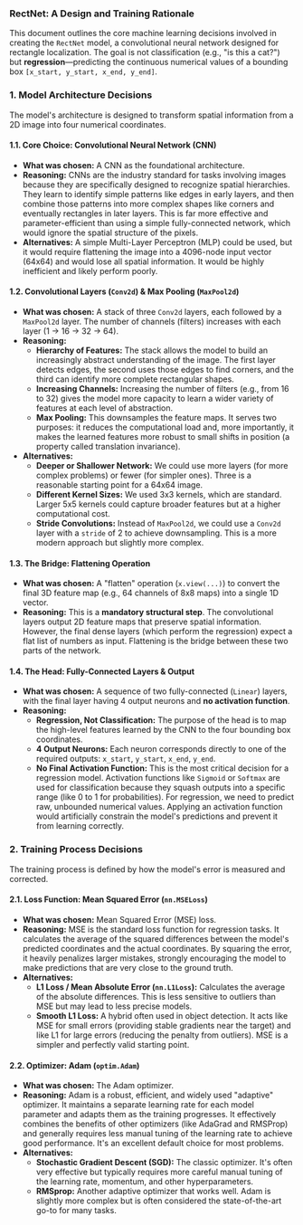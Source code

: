 ### RectNet: A Design and Training Rationale

This document outlines the core machine learning decisions involved in creating the `RectNet` model, a convolutional neural network designed for rectangle localization. The goal is not classification (e.g., "is this a cat?") but **regression**—predicting the continuous numerical values of a bounding box `[x_start, y_start, x_end, y_end]`.

### 1. Model Architecture Decisions

The model's architecture is designed to transform spatial information from a 2D image into four numerical coordinates.

#### 1.1. Core Choice: Convolutional Neural Network (CNN)

* **What was chosen:** A CNN as the foundational architecture.
* **Reasoning:** CNNs are the industry standard for tasks involving images because they are specifically designed to recognize spatial hierarchies. They learn to identify simple patterns like edges in early layers, and then combine those patterns into more complex shapes like corners and eventually rectangles in later layers. This is far more effective and parameter-efficient than using a simple fully-connected network, which would ignore the spatial structure of the pixels.
* **Alternatives:** A simple Multi-Layer Perceptron (MLP) could be used, but it would require flattening the image into a 4096-node input vector (64x64) and would lose all spatial information. It would be highly inefficient and likely perform poorly.

#### 1.2. Convolutional Layers (`Conv2d`) & Max Pooling (`MaxPool2d`)

* **What was chosen:** A stack of three `Conv2d` layers, each followed by a `MaxPool2d` layer. The number of channels (filters) increases with each layer (1 -> 16 -> 32 -> 64).
* **Reasoning:**
  * **Hierarchy of Features:** The stack allows the model to build an increasingly abstract understanding of the image. The first layer detects edges, the second uses those edges to find corners, and the third can identify more complete rectangular shapes.
  * **Increasing Channels:** Increasing the number of filters (e.g., from 16 to 32) gives the model more capacity to learn a wider variety of features at each level of abstraction.
  * **Max Pooling:** This downsamples the feature maps. It serves two purposes: it reduces the computational load and, more importantly, it makes the learned features more robust to small shifts in position (a property called translation invariance).
* **Alternatives:**
  * **Deeper or Shallower Network:** We could use more layers (for more complex problems) or fewer (for simpler ones). Three is a reasonable starting point for a 64x64 image.
  * **Different Kernel Sizes:** We used 3x3 kernels, which are standard. Larger 5x5 kernels could capture broader features but at a higher computational cost.
  * **Stride Convolutions:** Instead of `MaxPool2d`, we could use a `Conv2d` layer with a `stride` of 2 to achieve downsampling. This is a more modern approach but slightly more complex.

#### 1.3. The Bridge: Flattening Operation

* **What was chosen:** A "flatten" operation (`x.view(...)`) to convert the final 3D feature map (e.g., 64 channels of 8x8 maps) into a single 1D vector.
* **Reasoning:** This is a **mandatory structural step**. The convolutional layers output 2D feature maps that preserve spatial information. However, the final dense layers (which perform the regression) expect a flat list of numbers as input. Flattening is the bridge between these two parts of the network.

#### 1.4. The Head: Fully-Connected Layers & Output

* **What was chosen:** A sequence of two fully-connected (`Linear`) layers, with the final layer having 4 output neurons and **no activation function**.
* **Reasoning:**
  * **Regression, Not Classification:** The purpose of the head is to map the high-level features learned by the CNN to the four bounding box coordinates.
  * **4 Output Neurons:** Each neuron corresponds directly to one of the required outputs: `x_start`, `y_start`, `x_end`, `y_end`.
  * **No Final Activation Function:** This is the most critical decision for a regression model. Activation functions like `Sigmoid` or `Softmax` are used for classification because they squash outputs into a specific range (like 0 to 1 for probabilities). For regression, we need to predict raw, unbounded numerical values. Applying an activation function would artificially constrain the model's predictions and prevent it from learning correctly.

### 2. Training Process Decisions

The training process is defined by how the model's error is measured and corrected.

#### 2.1. Loss Function: Mean Squared Error (`nn.MSELoss`)

* **What was chosen:** Mean Squared Error (MSE) loss.
* **Reasoning:** MSE is the standard loss function for regression tasks. It calculates the average of the squared differences between the model's predicted coordinates and the actual coordinates. By squaring the error, it heavily penalizes larger mistakes, strongly encouraging the model to make predictions that are very close to the ground truth.
* **Alternatives:**
  * **L1 Loss / Mean Absolute Error (`nn.L1Loss`):** Calculates the average of the absolute differences. This is less sensitive to outliers than MSE but may lead to less precise models.
  * **Smooth L1 Loss:** A hybrid often used in object detection. It acts like MSE for small errors (providing stable gradients near the target) and like L1 for large errors (reducing the penalty from outliers). MSE is a simpler and perfectly valid starting point.

#### 2.2. Optimizer: Adam (`optim.Adam`)

* **What was chosen:** The Adam optimizer.
* **Reasoning:** Adam is a robust, efficient, and widely used "adaptive" optimizer. It maintains a separate learning rate for each model parameter and adapts them as the training progresses. It effectively combines the benefits of other optimizers (like AdaGrad and RMSProp) and generally requires less manual tuning of the learning rate to achieve good performance. It's an excellent default choice for most problems.
* **Alternatives:**
  * **Stochastic Gradient Descent (SGD):** The classic optimizer. It's often very effective but typically requires more careful manual tuning of the learning rate, momentum, and other hyperparameters.
  * **RMSprop:** Another adaptive optimizer that works well. Adam is slightly more complex but is often considered the state-of-the-art go-to for many tasks.